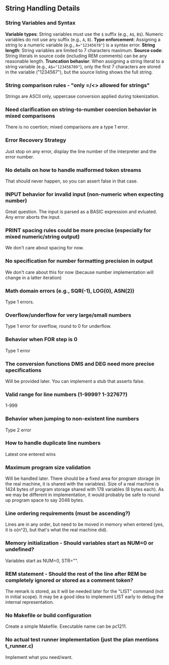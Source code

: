 ## String Handling Details

### String Variables and Syntax

**Variable types**: String variables must use the `$` suffix (e.g., `A$`, `B$`). Numeric variables do not use any suffix (e.g., `A`, `B`).
**Type enforcement**: Assigning a string to a numeric variable (e.g., `A="12345678"`) is a syntax error.
**String length**: String variables are limited to 7 characters maximum.
**Source code**: String literals in source code (including REM comments) can be any reasonable length.
**Truncation behavior**: When assigning a string literal to a string variable (e.g., `A$="123456789"`), only the first 7 characters are stored in the variable ("1234567"), but the source listing shows the full string.

### String comparison rules - "only =/<> allowed for strings"

Strings are ASCII only, uppercase conversion applied during tokenization.

### Need clarification on string-to-number coercion behavior in mixed comparisons

There is no coertion; mixed comparisons are a type 1 error.

### Error Recovery Strategy

Just stop on any error, display the line number of the interpreter and the error number.

### No details on how to handle malformed token streams

That should never happen, so you can assert false in that case.

### INPUT behavior for invalid input (non-numeric when expecting number)

Great question. The input is parsed as a BASIC expression and evluated. Any error aborts the input.

### PRINT spacing rules could be more precise (especially for mixed numeric/string output)

We don't care about spacing for now.

### No specification for number formatting precision in output

We don't care about this for now (because number implementation will change in a latter iteration)

### Math domain errors (e.g., SQR(-1), LOG(0), ASN(2))

Type 1 errors.

### Overflow/underflow for very large/small numbers

Type 1 error for overflow, round to 0 for underflow.

### Behavior when FOR step is 0

Type 1 error

### The conversion functions DMS and DEG need more precise specifications

Will be provided later. You can implement a stub that asserts false.

### Valid range for line numbers (1-9999? 1-32767?)

1-999

### Behavior when jumping to non-existent line numbers

Type 2 error

### How to handle duplicate line numbers

Latest one entered wins

### Maximum program size validation

Will be handled later. There should be a fixed area for program storage (in the real machine, it is shared with the variables). Size of a real machine is 1424 bytes of program storage shared with 178 variables (8 bytes each). As we may be different in implementation, it would probably be safe to round up program space to say 2048 bytes.

### Line ordering requirements (must be ascending?)

Lines are in any order, but need to be moved in memory when entered (yes, it is o(n^2), but that's what the real machine did).

### Memory initialization - Should variables start as NUM=0 or undefined?

Variables start as NUM=0, STR="".

### REM statement - Should the rest of the line after REM be completely ignored or stored as a comment token?

The remark is stored, as it will be needed later for the "LIST" command (not in initial scope).
It may be a good idea to implement LIST early to debug the internal representation.

### No Makefile or build configuration

Create a simple Makefile. Executable name can be pc1211.

### No actual test runner implementation (just the plan mentions t_runner.c)

Implement what you need/want.
